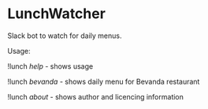# LunchWatcher

Slack bot to watch for daily menus.

Usage:

!lunch *help* - shows usage

!lunch *bevanda* - shows daily menu for Bevanda restaurant

!lunch *about* - shows author and licencing information
